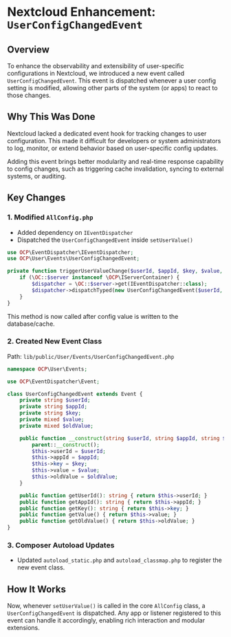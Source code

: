 # Nextcloud Enhancement: `UserConfigChangedEvent`

## Overview

To enhance the observability and extensibility of user-specific configurations in Nextcloud, we introduced a new event called `UserConfigChangedEvent`. This event is dispatched whenever a user config setting is modified, allowing other parts of the system (or apps) to react to those changes.

## Why This Was Done

Nextcloud lacked a dedicated event hook for tracking changes to user configuration. This made it difficult for developers or system administrators to log, monitor, or extend behavior based on user-specific config updates.

Adding this event brings better modularity and real-time response capability to config changes, such as triggering cache invalidation, syncing to external systems, or auditing.

## Key Changes

### 1. Modified `AllConfig.php`

* Added dependency on `IEventDispatcher`
* Dispatched the `UserConfigChangedEvent` inside `setUserValue()`

```php
use OCP\EventDispatcher\IEventDispatcher;
use OCP\User\Events\UserConfigChangedEvent;

private function triggerUserValueChange($userId, $appId, $key, $value, $oldValue = null) {
    if (\OC::$server instanceof \OCP\IServerContainer) {
        $dispatcher = \OC::$server->get(IEventDispatcher::class);
        $dispatcher->dispatchTyped(new UserConfigChangedEvent($userId, $appId, $key, $value, $oldValue));
    }
}
```

This method is now called after config value is written to the database/cache.

### 2. Created New Event Class

Path: `lib/public/User/Events/UserConfigChangedEvent.php`

```php
namespace OCP\User\Events;

use OCP\EventDispatcher\Event;

class UserConfigChangedEvent extends Event {
    private string $userId;
    private string $appId;
    private string $key;
    private mixed $value;
    private mixed $oldValue;

    public function __construct(string $userId, string $appId, string $key, mixed $value, mixed $oldValue = null) {
        parent::__construct();
        $this->userId = $userId;
        $this->appId = $appId;
        $this->key = $key;
        $this->value = $value;
        $this->oldValue = $oldValue;
    }

    public function getUserId(): string { return $this->userId; }
    public function getAppId(): string { return $this->appId; }
    public function getKey(): string { return $this->key; }
    public function getValue() { return $this->value; }
    public function getOldValue() { return $this->oldValue; }
}
```

### 3. Composer Autoload Updates

* Updated `autoload_static.php` and `autoload_classmap.php` to register the new event class.

## How It Works

Now, whenever `setUserValue()` is called in the core `AllConfig` class, a `UserConfigChangedEvent` is dispatched. Any app or listener registered to this event can handle it accordingly, enabling rich interaction and modular extensions.
